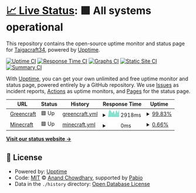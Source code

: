 # [📈 Live Status](https://Taigacraft34.github.io/status-gc): <!--live status--> **🟩 All systems operational**

This repository contains the open-source uptime monitor and status page for [Taigacraft34](https://neridium.fr/), powered by [Upptime](https://github.com/upptime/upptime).

[![Uptime CI](https://github.com/Taigacraft34/status-gc/workflows/Uptime%20CI/badge.svg)](https://github.com/Taigacraft34/status-gc/actions?query=workflow%3A%22Uptime+CI%22)
[![Response Time CI](https://github.com/Taigacraft34/status-gc/workflows/Response%20Time%20CI/badge.svg)](https://github.com/Taigacraft34/status-gc/actions?query=workflow%3A%22Response+Time+CI%22)
[![Graphs CI](https://github.com/Taigacraft34/status-gc/workflows/Graphs%20CI/badge.svg)](https://github.com/Taigacraft34/status-gc/actions?query=workflow%3A%22Graphs+CI%22)
[![Static Site CI](https://github.com/Taigacraft34/status-gc/workflows/Static%20Site%20CI/badge.svg)](https://github.com/Taigacraft34/status-gc/actions?query=workflow%3A%22Static+Site+CI%22)
[![Summary CI](https://github.com/Taigacraft34/status-gc/workflows/Summary%20CI/badge.svg)](https://github.com/Taigacraft34/status-gc/actions?query=workflow%3A%22Summary+CI%22)

With [Upptime](https://upptime.js.org), you can get your own unlimited and free uptime monitor and status page, powered entirely by a GitHub repository. We use [Issues](https://github.com/Taigacraft34/status-gc/issues) as incident reports, [Actions](https://github.com/Taigacraft34/status-gc/actions) as uptime monitors, and [Pages](https://Taigacraft34.github.io/status-gc) for the status page.

<!--start: status pages-->
<!-- This summary is generated by Upptime (https://github.com/upptime/upptime) -->
<!-- Do not edit this manually, your changes will be overwritten -->
<!-- prettier-ignore -->
| URL | Status | History | Response Time | Uptime |
| --- | ------ | ------- | ------------- | ------ |
| <img alt="" src="https://icons.duckduckgo.com/ip3/greencraft.fr.ico" height="13"> [Greencraft](https://greencraft.fr) | 🟩 Up | [greencraft.yml](https://github.com/Taigacraft34/status-gc/commits/HEAD/history/greencraft.yml) | <details><summary><img alt="Response time graph" src="./graphs/greencraft/response-time-week.png" height="20"> 2918ms</summary><br><a href="https://status.greencraft.fr/history/greencraft"><img alt="Response time 1339" src="https://img.shields.io/endpoint?url=https%3A%2F%2Fraw.githubusercontent.com%2FTaigacraft34%2Fstatus-gc%2FHEAD%2Fapi%2Fgreencraft%2Fresponse-time.json"></a><br><a href="https://status.greencraft.fr/history/greencraft"><img alt="24-hour response time 3928" src="https://img.shields.io/endpoint?url=https%3A%2F%2Fraw.githubusercontent.com%2FTaigacraft34%2Fstatus-gc%2FHEAD%2Fapi%2Fgreencraft%2Fresponse-time-day.json"></a><br><a href="https://status.greencraft.fr/history/greencraft"><img alt="7-day response time 2918" src="https://img.shields.io/endpoint?url=https%3A%2F%2Fraw.githubusercontent.com%2FTaigacraft34%2Fstatus-gc%2FHEAD%2Fapi%2Fgreencraft%2Fresponse-time-week.json"></a><br><a href="https://status.greencraft.fr/history/greencraft"><img alt="30-day response time 2074" src="https://img.shields.io/endpoint?url=https%3A%2F%2Fraw.githubusercontent.com%2FTaigacraft34%2Fstatus-gc%2FHEAD%2Fapi%2Fgreencraft%2Fresponse-time-month.json"></a><br><a href="https://status.greencraft.fr/history/greencraft"><img alt="1-year response time 1339" src="https://img.shields.io/endpoint?url=https%3A%2F%2Fraw.githubusercontent.com%2FTaigacraft34%2Fstatus-gc%2FHEAD%2Fapi%2Fgreencraft%2Fresponse-time-year.json"></a></details> | <details><summary><a href="https://status.greencraft.fr/history/greencraft">99.83%</a></summary><a href="https://status.greencraft.fr/history/greencraft"><img alt="All-time uptime 99.09%" src="https://img.shields.io/endpoint?url=https%3A%2F%2Fraw.githubusercontent.com%2FTaigacraft34%2Fstatus-gc%2FHEAD%2Fapi%2Fgreencraft%2Fuptime.json"></a><br><a href="https://status.greencraft.fr/history/greencraft"><img alt="24-hour uptime 100.00%" src="https://img.shields.io/endpoint?url=https%3A%2F%2Fraw.githubusercontent.com%2FTaigacraft34%2Fstatus-gc%2FHEAD%2Fapi%2Fgreencraft%2Fuptime-day.json"></a><br><a href="https://status.greencraft.fr/history/greencraft"><img alt="7-day uptime 99.83%" src="https://img.shields.io/endpoint?url=https%3A%2F%2Fraw.githubusercontent.com%2FTaigacraft34%2Fstatus-gc%2FHEAD%2Fapi%2Fgreencraft%2Fuptime-week.json"></a><br><a href="https://status.greencraft.fr/history/greencraft"><img alt="30-day uptime 98.05%" src="https://img.shields.io/endpoint?url=https%3A%2F%2Fraw.githubusercontent.com%2FTaigacraft34%2Fstatus-gc%2FHEAD%2Fapi%2Fgreencraft%2Fuptime-month.json"></a><br><a href="https://status.greencraft.fr/history/greencraft"><img alt="1-year uptime 99.09%" src="https://img.shields.io/endpoint?url=https%3A%2F%2Fraw.githubusercontent.com%2FTaigacraft34%2Fstatus-gc%2FHEAD%2Fapi%2Fgreencraft%2Fuptime-year.json"></a></details>
| <img alt="" src="https://icons.duckduckgo.com/ip3/null.ico" height="13"> [Minecraft](play.greencraft.fr) | 🟩 Up | [minecraft.yml](https://github.com/Taigacraft34/status-gc/commits/HEAD/history/minecraft.yml) | <details><summary><img alt="Response time graph" src="./graphs/minecraft/response-time-week.png" height="20"> 0ms</summary><br><a href="https://status.greencraft.fr/history/minecraft"><img alt="Response time 198" src="https://img.shields.io/endpoint?url=https%3A%2F%2Fraw.githubusercontent.com%2FTaigacraft34%2Fstatus-gc%2FHEAD%2Fapi%2Fminecraft%2Fresponse-time.json"></a><br><a href="https://status.greencraft.fr/history/minecraft"><img alt="24-hour response time 0" src="https://img.shields.io/endpoint?url=https%3A%2F%2Fraw.githubusercontent.com%2FTaigacraft34%2Fstatus-gc%2FHEAD%2Fapi%2Fminecraft%2Fresponse-time-day.json"></a><br><a href="https://status.greencraft.fr/history/minecraft"><img alt="7-day response time 0" src="https://img.shields.io/endpoint?url=https%3A%2F%2Fraw.githubusercontent.com%2FTaigacraft34%2Fstatus-gc%2FHEAD%2Fapi%2Fminecraft%2Fresponse-time-week.json"></a><br><a href="https://status.greencraft.fr/history/minecraft"><img alt="30-day response time 0" src="https://img.shields.io/endpoint?url=https%3A%2F%2Fraw.githubusercontent.com%2FTaigacraft34%2Fstatus-gc%2FHEAD%2Fapi%2Fminecraft%2Fresponse-time-month.json"></a><br><a href="https://status.greencraft.fr/history/minecraft"><img alt="1-year response time 198" src="https://img.shields.io/endpoint?url=https%3A%2F%2Fraw.githubusercontent.com%2FTaigacraft34%2Fstatus-gc%2FHEAD%2Fapi%2Fminecraft%2Fresponse-time-year.json"></a></details> | <details><summary><a href="https://status.greencraft.fr/history/minecraft">0.66%</a></summary><a href="https://status.greencraft.fr/history/minecraft"><img alt="All-time uptime 36.53%" src="https://img.shields.io/endpoint?url=https%3A%2F%2Fraw.githubusercontent.com%2FTaigacraft34%2Fstatus-gc%2FHEAD%2Fapi%2Fminecraft%2Fuptime.json"></a><br><a href="https://status.greencraft.fr/history/minecraft"><img alt="24-hour uptime 1.77%" src="https://img.shields.io/endpoint?url=https%3A%2F%2Fraw.githubusercontent.com%2FTaigacraft34%2Fstatus-gc%2FHEAD%2Fapi%2Fminecraft%2Fuptime-day.json"></a><br><a href="https://status.greencraft.fr/history/minecraft"><img alt="7-day uptime 0.66%" src="https://img.shields.io/endpoint?url=https%3A%2F%2Fraw.githubusercontent.com%2FTaigacraft34%2Fstatus-gc%2FHEAD%2Fapi%2Fminecraft%2Fuptime-week.json"></a><br><a href="https://status.greencraft.fr/history/minecraft"><img alt="30-day uptime 0.00%" src="https://img.shields.io/endpoint?url=https%3A%2F%2Fraw.githubusercontent.com%2FTaigacraft34%2Fstatus-gc%2FHEAD%2Fapi%2Fminecraft%2Fuptime-month.json"></a><br><a href="https://status.greencraft.fr/history/minecraft"><img alt="1-year uptime 36.53%" src="https://img.shields.io/endpoint?url=https%3A%2F%2Fraw.githubusercontent.com%2FTaigacraft34%2Fstatus-gc%2FHEAD%2Fapi%2Fminecraft%2Fuptime-year.json"></a></details>

<!--end: status pages-->

[**Visit our status website →**](https://Taigacraft34.github.io/status-gc)

## 📄 License

- Powered by: [Upptime](https://github.com/upptime/upptime)
- Code: [MIT](./LICENSE) © [Anand Chowdhary](https://anandchowdhary.com), supported by [Pabio](https://pabio.com)
- Data in the `./history` directory: [Open Database License](https://opendatacommons.org/licenses/odbl/1-0/)
